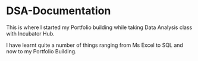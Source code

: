 # DSA-Documentation
This is where I started my Portfolio building while taking Data Analysis class with Incubator Hub.

I have learnt quite a number of things ranging from Ms Excel to SQL and now to my Portfolio Building.
